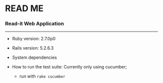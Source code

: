 # READ ME

### Read-it Web Application
***

* Ruby version: 2.7.0p0

* Rails version: 5.2.6.3

* System dependencies

* How to run the test suite:
    Currently only using cucumber;
    - run with ```rake cucumber```
